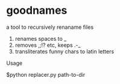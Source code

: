 goodnames
=========

a tool to recursively renaname files 

1. renames spaces to _
2. removes ,;!? etc, keeps .-_
3. transliterates funny chars to latin letters
 
Usage

$python replacer.py path-to-dir

